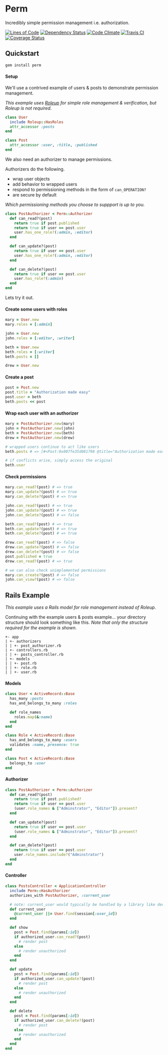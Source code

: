 # Perm

Incredibly simple permission management i.e. authorization.

[![Lines of Code](http://img.shields.io/badge/loc-49-brightgreen.svg)](http://blog.codinghorror.com/the-best-code-is-no-code-at-all/)
[![Dependency Status](https://gemnasium.com/hopsoft/perm.svg)](https://gemnasium.com/hopsoft/perm)
[![Code Climate](https://codeclimate.com/github/hopsoft/perm/badges/gpa.svg)](https://codeclimate.com/github/hopsoft/perm)
[![Travis CI](https://travis-ci.org/hopsoft/perm.svg)](https://travis-ci.org/hopsoft/perm)
[![Coverage Status](https://img.shields.io/coveralls/hopsoft/perm.svg)](https://coveralls.io/r/hopsoft/perm?branch=master)

## Quickstart

```sh
gem install perm
```

#### Setup

We'll use a contrived example of users & posts to demonstrate permission management.

_This example uses [Roleup](https://github.com/hopsoft/roleup) for simple role management & verification, but Roleup is not required._

```ruby
class User
  include Roleup::HasRoles
  attr_accessor :posts
end
```

```ruby
class Post
  attr_accessor :user, :title, :published
end
```

We also need an authorizer to manage permissions.

Authorizers do the following.

- wrap user objects
- add behavior to wrapped users
- respond to permissioning methods in the form of `can_OPERATION?`
- are secure by default

_Which permissioning methods you choose to suppport is up to you._

```ruby
class PostAuthorizer < Perm::Authorizer
  def can_read?(post)
    return true if post.published
    return true if user == post.user
    user.has_one_role?(:admin, :editor)
  end

  def can_update?(post)
    return true if user == post.user
    user.has_one_role?(:admin, :editor)
  end

  def can_delete?(post)
    return true if user == post.user
    user.has_role?(:admin)
  end
end
```

Lets try it out.

#### Create some users with roles

```ruby
mary = User.new
mary.roles = [:admin]

john = User.new
john.roles = [:editor, :writer]

beth = User.new
beth.roles = [:writer]
beth.posts = []

drew = User.new
```

#### Create a post

```ruby
post = Post.new
post.title = "Authorization made easy"
post.user = beth
beth.posts << post
```

#### Wrap each user with an authorizer
```ruby
mary = PostAuthorizer.new(mary)
john = PostAuthorizer.new(john)
beth = PostAuthorizer.new(beth)
drew = PostAuthorizer.new(drew)

# wrapped users continue to act like users
beth.posts # => [#<Post:0x007fe35d081798 @title="Authorization made easy"...

# if conflicts arise, simply access the original
beth.user
```

#### Check permissions

```ruby
mary.can_read?(post) # => true
mary.can_update?(post) # => true
mary.can_delete?(post) # => true

john.can_read?(post) # => true
john.can_update?(post) # => true
john.can_delete?(post) # => false

beth.can_read?(post) # => true
beth.can_update?(post) # => true
beth.can_delete?(post) # => true

drew.can_read?(post) # => false
drew.can_update?(post) # => false
drew.can_delete?(post) # => false
post.published = true
drew.can_read?(post) # => true

# we can also check unimplemented permissions
mary.can_create?(post) # => false
john.can_view?(post) # => false
```

## Rails Example

_This example uses a Rails model for role management instead of Roleup._

Continuing with the example users & posts example...
your directory structure should look something like this.
_Note that only the structure required for the example is shown._

```
+- app
| +- authorizers
| | +- post_authorizer.rb
| +- controllers.rb
| | +- posts_controller.rb
| +- models
| | +- post.rb
| | +- role.rb
| | +- user.rb
```

#### Models

```ruby
class User < ActiveRecord::Base
  has_many :posts
  has_and_belongs_to_many :roles

  def role_names
    roles.map(&:name)
  end
end
```

```ruby
class Role < ActiveRecord::Base
  has_and_belongs_to_many :users
  validates :name, presence: true
end
```

```ruby
class Post < ActiveRecord::Base
  belongs_to :user
end
```

#### Authorizer

```ruby
class PostAuthorizer < Perm::Authorizer
  def can_read?(post)
    return true if post.published?
    return true if user == post.user
    (user.role_names & ["Adminstrator", "Editor"]).present?
  end

  def can_update?(post)
    return true if user == post.user
    (user.role_names & ["Adminstrator", "Editor"]).present?
  end

  def can_delete?(post)
    return true if user == post.user
    user.role_names.include?("Adminstrator")
  end
end
```

#### Controller

```ruby
class PostsController < ApplicationController
  include Perm::HasAuthorizer
  authorizes_with PostAuthorizer, :current_user

  # note: current_user would typically be handled by a library like devise
  def current_user
    @current_user ||= User.find(session[:user_id])
  end

  def show
    post = Post.find(params[:id])
    if authorized_user.can_read?(post)
      # render post
    else
      # render unauthorized
    end
  end

  def update
    post = Post.find(params[:id])
    if authorized_user.can_update?(post)
      # render post
    else
      # render unauthorized
    end
  end

  def delete
    post = Post.find(params[:id])
    if authorized_user.can_delete?(post)
      # render post
    else
      # render unauthorized
    end
  end
end
```
